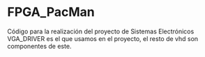 # FPGA_PacMan
Código para la realización del proyecto de Sistemas Electrónicos
VGA_DRIVER es el que usamos en el proyecto, el resto de vhd son componentes de este.
